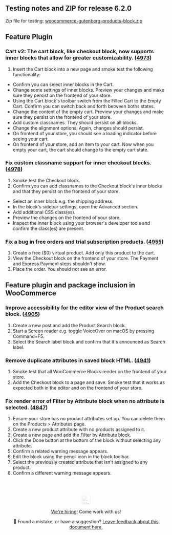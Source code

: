 ## Testing notes and ZIP for release 6.2.0

Zip file for testing: [woocommerce-gutenberg-products-block.zip](https://github.com/woocommerce/woocommerce-gutenberg-products-block/files/7431561/woocommerce-gutenberg-products-block.zip)

## Feature Plugin

### Cart v2: The cart block, like checkout block, now supports inner blocks that allow for greater customizability. ([4973](https://github.com/woocommerce/woocommerce-gutenberg-products-block/pull/4973))
1. Insert the Cart block into a new page and smoke test the following functionality:
- Confirm you can select inner blocks in the Cart.
- Change some settings of inner blocks. Preview your changes and make sure they persist on the frontend of your store.
- Using the Cart block's toolbar switch from the Filled Cart to the Empty Cart. Confirm you can switch back and forth between boths states.
- Change the content of the empty cart. Preview your changes and make sure they persist on the frontend of your store.
- Add custom classnames. They should persist on all blocks.
- Change the alignment options. Again, changes should persist.
- On frontend of your store, you should see a loading indicator before seeing your cart.
- On frontend of your store, add an item to your cart. Now when you empty your cart, the cart should change to the empty cart state.

### Fix custom classname support for inner checkout blocks. ([4978](https://github.com/woocommerce/woocommerce-gutenberg-products-block/pull/4978))
1. Smoke test the Checkout block.
2. Confirm you can add classnames to the Checkout block's inner blocks and that they persist on the frontend of your store.
- Select an inner block e.g. the shipping address.
- In the block's sidebar settings, open the Advanced section.
- Add additional CSS class(es).
- Preview the changes on the frontend of your store.
- Inspect the inner block using your browser's developer tools and confirm the class(es) are present.

### Fix a bug in free orders and trial subscription products. ([4955](https://github.com/woocommerce/woocommerce-gutenberg-products-block/pull/4955))
1. Create a free ($0) virtual product. Add only this product to the cart.
3. View the Checkout block on the frontend of your store. The Payment and Express Payment steps shouldn't show.
4. Place the order. You should not see an error.

## Feature plugin and package inclusion in WooCommerce

### Improve accessibility for the editor view of the Product search block. ([4905](https://github.com/woocommerce/woocommerce-gutenberg-products-block/pull/4905))
1. Create a new post and add the Product Search block.
2. Start a Screen reader e.g. toggle VoiceOver on macOS by pressing Command+F5.
3. Select the Search label block and confirm that it's announced as Search label.

### Remove duplicate attributes in saved block HTML. ([4941](https://github.com/woocommerce/woocommerce-gutenberg-products-block/pull/4941))
1. Smoke test that all WooCommerce Blocks render on the frontend of your store.
2. Add the Checkout block to a page and save. Smoke test that it works as expected both in the editor and on the frontend of your store.

### Fix render error of Filter by Attribute block when no attribute is selected. ([4847](https://github.com/woocommerce/woocommerce-gutenberg-products-block/pull/4847))
1. Ensure your store has no product attributes set up. You can delete them on the Products > Attributes page.
2. Create a new product attribute with no products assigned to it.
3. Create a new page and add the Filter by Attribute block.
4. Click the Done button at the bottom of the block without selecting any attribute.
5. Confirm a related warning message appears.
6. Edit the block using the pencil icon in the block toolbar.
7. Select the previously created attribute that isn't assigned to any product.
7. Confirm a different warning message appears.

<!-- FEEDBACK --><br/><br/><p align="center"><a href="https://woocommerce.com/"><img src="https://woocommerce.com/wp-content/themes/woo/images/logo-woocommerce@2x.png" alt="WooCommerce" height="28px" style="filter: grayscale(100%);opacity: 0.2;" /></a></p><p align="center"><a href="https://woocommerce.com/careers/">We're hiring</a>! Come work with us!</p><p align="center">🐞 Found a mistake, or have a suggestion? <a href="https://github.com/woocommerce/woocommerce-gutenberg-products-block/issues/new?assignees=&labels=type%3A+documentation&template=--doc-feedback.md&title=Feedback%20on%20`./docs/testing/releases/620.md`">Leave feedback about this document here.</a></p><!-- /FEEDBACK -->

